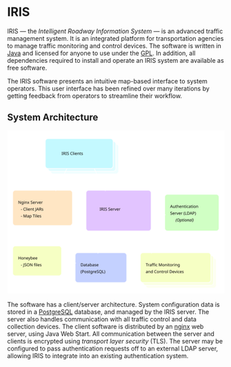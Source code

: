 # IRIS

IRIS — the _Intelligent Roadway Information System_ — is an advanced traffic
management system.  It is an integrated platform for transportation agencies to
manage traffic monitoring and control devices.  The software is written in
[Java] and licensed for anyone to use under the [GPL].  In addition, all
dependencies required to install and operate an IRIS system are available as
free software.

The IRIS software presents an intuitive map-based interface to system operators.
This user interface has been refined over many iterations by getting feedback
from operators to streamline their workflow.

## System Architecture

![system architecture](images/architecture.svg)

The software has a client/server architecture.  System configuration data is
stored in a [PostgreSQL] database, and managed by the IRIS server.  The server
also handles communication with all traffic control and data collection devices.
The client software is distributed by an [nginx] web server, using Java Web
Start.  All communication between the server and clients is encrypted using
_transport layer security_ (TLS).  The server may be configured to pass
authentication requests off to an external LDAP server, allowing IRIS to
integrate into an existing authentication system.


[GPL]: http://www.gnu.org/licenses/old-licenses/gpl-2.0.html
[Java]: http://www.java.com
[nginx]: https://nginx.org/en/
[PostgreSQL]: http://www.postgresql.org
